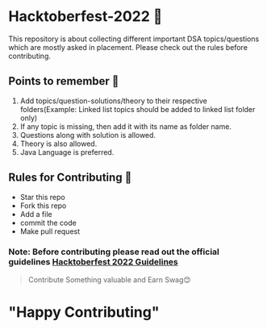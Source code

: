 # Hacktoberfest-2022 🎊
This repository is about collecting different important DSA topics/questions which are mostly asked in placement. Please check out the rules before contributing.
## Points to remember 📢
1. Add topics/question-solutions/theory to their respective folders(Example: Linked list topics should be added to linked list folder only)
2. If any topic is missing, then add it with its name as folder name.
3. Questions along with solution is allowed.
4. Theory is also allowed.
5. Java Language is preferred. 

## Rules for Contributing 🎯
- Star this repo
- Fork this repo
- Add a file
- commit the code
- Make pull request

### **Note:** Before contributing please read out the official guidelines [Hacktoberfest 2022 Guidelines](https://hacktoberfest.com/)


> Contribute Something valuable and Earn Swag😊


# "Happy Contributing"

